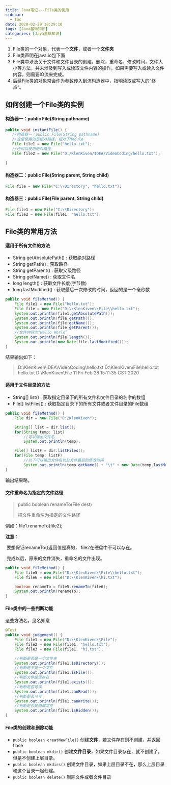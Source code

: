 ```yaml
---
title: Java笔记---File类的使用
sidebar:
  - toc
date: 2020-02-29 18:29:10
tags: [Java基础知识]
categories: [Java基础知识]
---
```


1. File类的一个对象，代表一个**文件**，或者一个**文件夹**
2. File类声明在java.io包下面
3. File类中涉及关于文件和文件目录的创建，删除，重命名，修改时间，文件大小等方法，并未涉及到写入或读取文件内容的操作。如果需要写入或读入文件内容，则需要IO流来完成。
4. 后续File类的对象常会作为参数传入到流构造器中，指明读取或写入的”终点“。

## 如何创建一个File类的实例

#### 构造器一：public File(String pathname)

```java
public void instantFile() {
   //构造器一：public File(String pathname)
   //这里使用的是相对路径，相对于Module
   File file1 = new File("hello.txt");
   //还可以使用绝对路径
   File file2 = new File("D:/KlenKiven/IDEA/VideoCoding/hello.txt");
    
}
```

#### 构造器二：public File(String parent, String child)

```java
File file = new File("C:\\Directory", "hello.txt");
```

#### 构造器三：public File(File parent, String child)

```java
File file1 = new File("C:\\Directory");
File file2 = new File(file1, "hello.txt");
```

## File类的常用方法

#### 适用于所有文件的方法

+ String getAbsolutePath()  : 获取绝对路径
+ String getPath()  : 获取路径
+ String getParent()  : 获取父级路径
+ String getName() :  获取文件名
+ long length()  : 获取文件长度(字节数)
+ long lastModified()  : 获取最后一次修改的时间，返回的是一个毫秒数

```java
public void fileMethod() {
    File file1 = new File("hello.txt");
    File file = new File("D:\\KlenKiven\\File\\hello.txt");
    System.out.println(file1.getAbsolutePath());
    System.out.println(file.getPath());
    System.out.println(file.getName());
    System.out.println(file.getParent());
    //文件内容为“Hello World”
    System.out.println(file.length());
    System.out.println(new Date(file.lastModified()));
}
```

结果输出如下：

> D:\KlenKiven\IDEA\VideoCoding\hello.txt
> D:\KlenKiven\File\hello.txt
> hello.txt
> D:\KlenKiven\File
> 11
> Fri Feb 28 15:11:35 CST 2020

#### 适用于文件目录的方法

+ String[] list()  : 获取指定目录下的所有文件和文件目录的名字的数组
+ File[] listFiles()  : 获取指定目录下的所有文件或者文件目录的File数组

```java
public void fileMethod() {
	File dir = new File("D:/KlenKiven");

	String[] list = dir.list();
	for(String temp: list)
        //可以输出文件名
	    System.out.println(temp);

	File[] listF = dir.listFiles();
	for(File temp: listF)
        //以下可以输出文件名以及文件最后的修改时间
	    System.out.println(temp.getName() + "\t" + new Date(temp.lastModified()));
}
```

输出结果略。

#### 文件重命名为指定的文件路径

> public boolean renameTo(File dest)
>
> 把文件重命名为指定的文件路径

例如：file1.renameTo(file2);

**注意**：

​	要想保证renameTo()返回值是真的， file2在硬盘中不可以存在。

​	完成以后，原来的文件消失，重命名的文件出现。

```java
public void fileMethod() {
	File file5 = new File("D:\\KlenKiven\\File\\hello.txt");
	File file6 = new File("D:\\KlenKiven\\hi.txt");

	boolean renameTo = file5.renameTo(file6);
	System.out.println(renameTo);
}
```

#### File类中的一些判断功能

这些方法名，见名知意

```java
@Test
public void judgement() {
    File file1 = new File("D:\\KlenKiven\\File");
    File file2 = new File(file1, "hello.txt");
    File file3 = new File(file1, "hi.txt");

    //判断是否是一个文件夹
    System.out.println(file1.isDirectory());
    //判断是不是一个文件
    System.out.println(file1.isFile());
    //判断文件是否存在
    System.out.println(file1.exists());
    //判断是否可读
    System.out.println(file1.canRead());
    //判断是否可写
    System.out.println(file1.canWrite());
    //判断是否是隐藏文件
    System.out.println(file1.isHidden());
}
```

#### File类的创建和删除功能

+ `public boolean creatNewFile()` 创建**文件**，若文件存在则不创建，并返回flase
+ `public boolean mkdir()` 创建**文件目录**，如果文件目录存在，就不创建了。但是不创建上层目录。
+ `public boolean mkdirs()` 创建文件目录，如果上层目录不在，那么上层目录和这个目录一起创建。
+ `public boolean delete()` 删除文件或者文件目录
